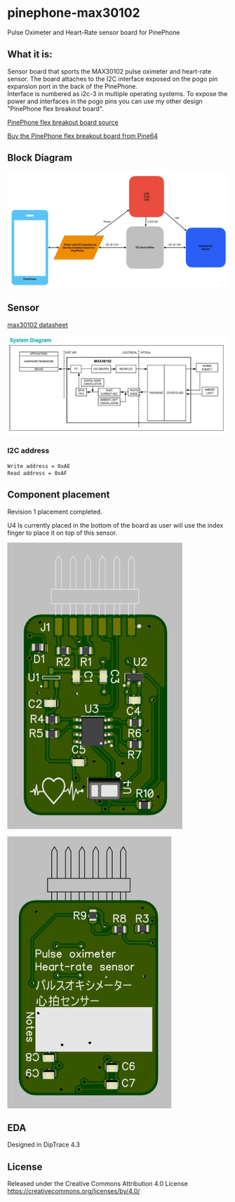 # pinephone-max30102
Pulse Oximeter and
Heart-Rate sensor board for PinePhone

## What it is:
Sensor board that sports the MAX30102 pulse oximeter and heart-rate sensor. The board attaches to the I2C interface exposed on the pogo pin expansion port in the back of the PinePhone.  
Interface is numbered as i2c-3 in multiple operating systems.
To expose the power and interfaces in the pogo pins you can use my other design "PinePhone flex breakout board".   

<a href="https://github.com/jnavarro7/pinephone_flex_breakout_board" title="PinePhoone flex breakout board">PinePhone flex breakout board source</a>

<a href="https://pine64.com/product/pinephone-flex-break-out-board/" title="Buy the PinePhoone flex breakout board from Pine64">Buy the PinePhone flex breakout board from Pine64</a>

## Block Diagram

![block_diagram](/support_files/images/block_diagram.JPG)


## Sensor


[max30102 datasheet](https://www.analog.com/media/en/technical-documentation/data-sheets/max30102.pdf)


![max30102 system diagram](/support_files/images/system_diagram.JPG)

### I2C address 
    Write address = 0xAE 
    Read address = 0xAF

## Component placement

Revision 1 placement completed.

U4 Is currently placed in the bottom of the board as user will use the index finger to place it on top of this sensor. 

![board top](/support_files/images/board.JPG)

![board bottom](/support_files/images/board_bottom.JPG)

## EDA

Designed in DipTrace 4.3

## License

Released under the Creative Commons Attribution 4.0 License
https://creativecommons.org/licenses/by/4.0/